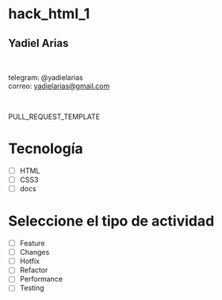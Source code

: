 # hack_html_1


## Yadiel Arias
<br/>

telegram: @yadielarias
<br/>
correo: yadielarias@gmail.com

<br/>


PULL_REQUEST_TEMPLATE

# Tecnología
- [ ] HTML
- [ ] CSS3
- [ ] docs

# Seleccione el tipo de actividad
- [ ] Feature
- [ ] Changes
- [ ] Hotfix
- [ ] Refactor
- [ ] Performance
- [ ] Testing
